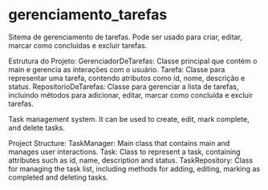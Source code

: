 # gerenciamento_tarefas
Sitema de gerenciamento de tarefas.
Pode ser usado para criar, editar, marcar como concluídas e excluir tarefas.

Estrutura do Projeto:
GerenciadorDeTarefas: Classe principal que contém o main e gerencia as interações com o usuário.
Tarefa: Classe para representar uma tarefa, contendo atributos como id, nome, descrição e status.
RepositorioDeTarefas: Classe para gerenciar a lista de tarefas, incluindo métodos para adicionar, editar, marcar como concluída e excluir tarefas.


Task management system. It can be used to create, edit, mark complete, and delete tasks.

Project Structure: TaskManager: Main class that contains main and manages user interactions. Task: Class to represent a task, containing attributes such as id, name, description and status. TaskRepository: Class for managing the task list, including methods for adding, editing, marking as completed and deleting tasks.
